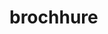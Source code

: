 # brochhure
<!DOCTYPE html>
<html lang="es">
<head>
    <meta charset="UTF-8">
    <meta name="viewport" content="width=device-width, initial-scale=1.0">
    <title>METALLIFT | Consultoría Estratégica en Transporte Vertical</title>
    <!-- Carga de Tailwind CSS -->
    <script src="https://cdn.tailwindcss.com"></script>
    <!-- Carga de íconos Lucide (formal y vectorial) -->
    <script src="https://unpkg.com/lucide@latest"></script>
    <!-- Configuración de la fuente y colores de Tailwind basados en el logo -->
    <script>
        tailwind.config = {
            theme: {
                extend: {
                    colors: {
                        'metallift-primary': '#002147', // Azul marino del logo
                        'metallift-accent': '#FFC72C', // Amarillo/Oro del logo
                        'metallift-action': '#E53E3E', // Rojo para CTAs y alertas
                        'metallift-bg': '#F7FAFC', // Gris claro para fondo
                    },
                    fontFamily: {
                        sans: ['Inter', 'sans-serif'],
                    }
                }
            }
        }
    </script>
    <style>
        @import url('https://fonts.googleapis.com/css2?family=Inter:wght@100..900&display=swap');
        .hide-scrollbar::-webkit-scrollbar { display: none; }
        .hide-scrollbar { -ms-overflow-style: none; scrollbar-width: none; }
        /* Clases de utilidad para iconos */
        .icon-lg { width: 1.5rem; height: 1.5rem; }

        /* Estilos específicos para el carrusel de testimonios */
        .testimonial-carousel {
            scroll-snap-type: x mandatory;
            -webkit-overflow-scrolling: touch;
        }
        .testimonial-item {
            scroll-snap-align: start;
            flex: 0 0 100%;
        }

        /* Estilo para simular el calendario de citas */
        .calendar-mock {
            background-color: #ffffff;
            border: 2px solid #ddd;
            padding: 1rem;
        }
    </style>
</head>
<body class="bg-gray-100 font-sans text-gray-800">
    
    <div class="max-w-xl mx-auto bg-white rounded-xl shadow-2xl overflow-hidden">

        <!-- HEADER: LOGO, Slogan y Contacto -->
        <header class="bg-metallift-primary text-white py-8 px-4 text-center">
            <div class="flex items-center justify-center mb-2">
                <!-- *** REEMPLAZO DE LOGO FUNCIONAL (NOMBRE ESTILIZADO) *** -->
                <div class="h-12 sm:h-16 max-h-16 flex items-end">
                    <span class="text-3xl sm:text-4xl font-extrabold tracking-widest text-white">METALLIFT</span>
                </div>
            </div>
            
            <h1 class="text-2xl sm:text-3xl font-extrabold tracking-tight mb-1">
                Consultoría Estratégica
            </h1>
            <p class="text-md font-light text-gray-300 mt-1">
                Su Aliado Imparcial para la Seguridad y el Cumplimiento.
            </p>
            <!-- LOCALIZACIÓN ELIMINADA PARA FACILITAR LA EXPANSIÓN -->
        </header>

        <!-- Sección 1: Introducción y Propuesta de Valor -->
        <section class="py-8 px-4">
            <h2 class="text-xl font-bold text-metallift-primary mb-3 text-center">
                ¿Está su Propiedad Horizontal realmente protegida?
            </h2>
            <p class="text-sm text-gray-600 mb-6">
                Los equipos de transporte vertical (ascensores, escaleras, montacoches) exponen a la copropiedad a **riesgos legales y financieros significativos** por incumplimiento de NTC, sobrecostos o mantenimiento deficiente. METALLIFT es el **escudo imparcial** que usted necesita.
            </p>

            <div class="grid grid-cols-2 gap-4">
                <div class="p-3 bg-metallift-bg rounded-lg text-center shadow-inner">
                    <p class="text-md font-bold text-metallift-action flex items-center justify-center space-x-1">
                        <i data-lucide="shield-check" class="icon-lg"></i><span>Mitigue el Riesgo Legal</span>
                    </p>
                    <p class="text-xs text-gray-600">Evite la co-responsabilidad ante incidentes.</p>
                </div>
                <div class="p-3 bg-metallift-bg rounded-lg text-center shadow-inner">
                    <p class="text-md font-bold text-metallift-action flex items-center justify-center space-x-1">
                        <i data-lucide="dollar-sign" class="icon-lg"></i><span>Garantice la Inversión</span>
                    </p>
                    <p class="text-xs text-gray-600">Asegure precios justos y calidad en repuestos/proyectos.</p>
                </div>
            </div>
        </section>

        <!-- Sección de Cifras de Autoridad -->
        <section class="py-6 px-4 bg-metallift-primary text-white text-center">
            <h3 class="text-xl font-bold text-metallift-accent mb-3">
                Nuestra Promesa se Mide en Resultados
            </h3>
            <div class="grid grid-cols-3 gap-2">
                <div>
                    <p class="text-2xl font-extrabold text-white">+25%</p>
                    <p class="text-xs font-light text-gray-300">Ahorro Promedio en Modernizaciones</p>
                </div>
                <div>
                    <p class="text-2xl font-extrabold text-white">99%</p>
                    <p class="text-xs font-light text-gray-300">Equipos que aprueban ITE*</p>
                </div>
                <div>
                    <p class="text-2xl font-extrabold text-white">4 PUNTOS</p>
                    <p class="text-xs font-light text-gray-300">Garantía en Cumplimiento NTC</p>
                </div>
            </div>
        </section>


        <!-- Sección 2: Pilares de Servicio (Diseño de Tarjetas) -->
        <section class="py-8 px-4 bg-metallift-bg">
            <h3 class="text-xl font-bold text-metallift-primary mb-4 text-center">
                Nuestros 4 Pilares de Servicio
            </h3>
            
            <div class="space-y-4">
                
                <!-- Pilar 1: Proyectos -->
                <div class="p-4 bg-white rounded-xl shadow border-l-4 border-metallift-accent">
                    <h4 class="text-lg font-bold text-metallift-primary flex items-center mb-1 space-x-2">
                        <i data-lucide="building-2" class="icon-lg text-metallift-action"></i><span>1. Blindaje en Proyectos (Inversión)</span>
                    </h4>
                    <p class="text-sm text-gray-600">Auditoría de Recepción de Obra Nueva, pliegos NTC y eliminación de cláusulas contractuales lesivas. **Protegemos su inversión desde el papel.**</p>
                </div>

                <!-- Pilar 2: Auditoría Continua de Mantenimiento -->
                <div class="p-4 bg-white rounded-xl shadow border-l-4 border-metallift-accent">
                    <h4 class="text-lg font-bold text-metallift-primary flex items-center mb-1 space-x-2">
                        <i data-lucide="clipboard-check" class="icon-lg text-metallift-action"></i><span>2. Auditoría Continua de Mantenimiento</span>
                    </h4>
                    <p class="text-sm text-gray-600">Verificamos las buenas prácticas, la idoneidad del personal y el cumplimiento de la mantenedora. **Somos su Gerente de Calidad Externa.**</p>
                </div>
                
                <!-- Pilar 3: Auditoría de Cumplimiento al Propietario -->
                <div class="p-4 bg-white rounded-xl shadow border-l-4 border-metallift-accent">
                    <h4 class="text-lg font-bold text-metallift-primary flex items-center mb-1 space-x-2">
                        <i data-lucide="user-check" class="icon-lg text-metallift-action"></i><span>3. Auditoría de Cumplimiento al Propietario</span>
                    </h4>
                    <p class="text-sm text-gray-600">Revisamos que la administración cumpla con su **compromiso legal** (presupuesto y Certificación de Inspección) y evite la co-responsabilidad por omisión.</p>
                </div>

                 <!-- Pilar 4: Soporte a la Industria -->
                <div class="p-4 bg-white rounded-xl shadow border-l-4 border-metallift-accent">
                    <h4 class="text-lg font-bold text-metallift-primary flex items-center mb-1 space-x-2">
                        <i data-lucide="handshake" class="icon-lg text-metallift-action"></i><span>4. Soporte a la Industria (Validación Externa)</span>
                    </h4>
                    <p class="text-sm text-gray-600">Ofrecemos validación técnica pericial a mantenedoras y auditoría externa para incluirlas en nuestra **Base de Proveedores Referenciados**.</p>
                </div>
            </div>
        </section>
        
        <!-- ======================================================= -->
        <!-- NUEVAS FUNCIONES INTERACTIVAS -->
        <!-- ======================================================= -->

        <!-- FUNCIÓN 1: Calculadora de Riesgo Rápido -->
        <section class="py-8 px-4 bg-metallift-bg">
            <h3 class="text-xl font-bold text-metallift-primary mb-4 text-center">
                Calculadora de Riesgo Rápido
            </h3>
            <div id="risk-calculator" class="p-4 bg-white rounded-xl shadow">
                <div class="space-y-4">
                    <div class="flex flex-col">
                        <label for="antiguedad" class="text-sm font-medium text-gray-700">Antigüedad del Equipo (Años):</label>
                        <input type="number" id="antiguedad" min="1" max="50" value="10" class="mt-1 p-2 border border-gray-300 rounded-md focus:ring-metallift-accent focus:border-metallift-accent">
                    </div>
                    <div class="flex flex-col">
                        <label for="trafico" class="text-sm font-medium text-gray-700">Tráfico (Diario):</label>
                        <select id="trafico" class="mt-1 p-2 border border-gray-300 rounded-md focus:ring-metallift-accent focus:border-metallift-accent">
                            <option value="1">Bajo (Residencial pequeño)</option>
                            <option value="2">Medio (Residencial grande/Mixto)</option>
                            <option value="3">Alto (Comercial/Hospitalario)</option>
                        </select>
                    </div>
                    <div class="flex flex-col">
                        <label for="ultimafalla" class="text-sm font-medium text-gray-700">Fallas Graves en el Último Año:</label>
                        <select id="ultimafalla" class="mt-1 p-2 border border-gray-300 rounded-md focus:ring-metallift-accent focus:border-metallift-accent">
                            <option value="1">Ninguna</option>
                            <option value="2">1 - 3 Fallas</option>
                            <option value="3">Más de 3 Fallas</option>
                        </select>
                    </div>
                    <button onclick="calcularRiesgo()" class="w-full bg-metallift-action hover:bg-red-700 text-white font-bold py-2 rounded-md transition duration-300">
                        Calcular mi Riesgo
                    </button>
                    <div id="resultado-riesgo" class="mt-4 p-3 rounded-lg text-center font-bold text-lg bg-metallift-bg border border-gray-300">
                        Nivel de Riesgo: 
                    </div>
                </div>
            </div>
        </section>

        <!-- FUNCIÓN 2: Testimonios Dinámicos (Carrusel) -->
        <section class="py-8 px-4 bg-white">
            <h3 class="text-xl font-bold text-metallift-primary mb-4 text-center flex items-center justify-center space-x-2">
                <i data-lucide="quote" class="icon-lg text-metallift-accent"></i><span>La Voz de Nuestros Clientes</span>
            </h3>
            <div id="testimonios" class="relative">
                <div class="flex overflow-x-scroll testimonial-carousel hide-scrollbar snap-x snap-mandatory">
                    
                    <!-- Testimonio 1 (Ficticio - Foco: Ahorro) -->
                    <div class="testimonial-item p-4 border rounded-xl shadow-md bg-metallift-bg mr-4">
                        <p class="text-sm italic text-gray-700">"Gracias a la auditoría de METALLIFT, logramos reducir el costo de nuestra modernización en un 28% al identificar componentes innecesarios. Su acompañamiento fue invaluable."</p>
                        <p class="mt-3 text-right font-semibold text-metallift-primary text-sm">- Ing. Javier López, Administrador PH 'Torres del Este'</p>
                    </div>

                    <!-- Testimonio 2 (Ficticio - Foco: Tranquilidad Legal) -->
                    <div class="testimonial-item p-4 border rounded-xl shadow-md bg-metallift-bg mr-4">
                        <p class="text-sm italic text-gray-700">"Teníamos miedo de la próxima inspección por la antigüedad del equipo. METALLIFT nos preparó al detalle, y la auditoría pasó sin un solo problema grave. Total tranquilidad legal."</p>
                        <p class="mt-3 text-right font-semibold text-metallift-primary text-sm">- Dra. Ana María Soto, Consejo de Administración</p>
                    </div>

                    <!-- Testimonio 3 (Ficticio - Foco: Mantenedora) -->
                    <div class="testimonial-item p-4 border rounded-xl shadow-md bg-metallift-bg">
                        <p class="text-sm italic text-gray-700">"El informe pericial de METALLIFT nos ayudó a desvirtuar un reclamo injusto de un cliente por negligencia. Su imparcialidad nos dio el respaldo técnico que necesitábamos."</p>
                        <p class="mt-3 text-right font-semibold text-metallift-primary text-sm">- Gerencia, Ascensores Globales [Espacio para tu Proveedor Referenciado]</p>
                    </div>

                </div>
                <div id="carousel-dots" class="flex justify-center mt-3 space-x-2">
                    <!-- Dots generados por JS -->
                </div>
            </div>
            <p class="text-center text-xs text-gray-500 mt-4">*Estos testimonios son ejemplos de casos de éxito y deben ser reemplazados por sus clientes reales.</p>
        </section>

        <!-- CTA Principal y Botón de WhatsApp (Foco para compartir) -->
        <section class="py-8 px-4 bg-metallift-accent text-center">
            <h2 class="text-2xl font-bold text-metallift-primary mb-2">
                ¡Contáctenos Hoy!
            </h2>
            <p class="text-md font-bold text-metallift-action mb-4">
                ¡OFERTA EXCLUSIVA! 🎁 Comuníquese ahora mismo y obtenga un 30% de descuento.
            </p>
            <p class="text-md font-medium text-gray-800 mb-6">
                Reciba una evaluación inicial de sus equipos y mitigue sus riesgos antes de que sea demasiado tarde.
                <br>
                <span class="font-bold text-metallift-primary mt-2 block">Email: administracion@metallift.net</span>
            </p>
            <!-- CTA DIRECTO A WHATSAPP -->
            <a href="https://wa.me/573019763859?text=Hola%2C%20quisiera%20solicitar%20una%20evaluaci%C3%B3n%20inicial%20de%20mis%20equipos%20de%20transporte%20vertical.%20%C2%BFMe%20pueden%20dar%20m%C3%A1s%20informaci%C3%B3n%3F" target="_blank" class="inline-block bg-metallift-action hover:bg-red-700 text-white text-lg font-bold py-3 px-6 rounded-full transition duration-300 shadow-xl flex items-center justify-center space-x-2 mx-auto max-w-xs">
                <span>WhatsApp Ahora</span>
                <svg xmlns="http://www.w3.org/2000/svg" width="24" height="24" viewBox="0 0 24 24" fill="none" stroke="currentColor" stroke-width="2" stroke-linecap="round" stroke-linejoin="round" class="lucide lucide-message-square-text"><path d="M21 15a2 2 0 0 1-2 2H7l-4 4V5a2 2 0 0 1 2-2h14a2 2 0 0 1 2 2z"/><path d="M13 8H7"/><path d="M17 12H7"/></svg>
            </a>
        </section>

        <!-- FOOTER: Normativa y Contacto -->
        <footer class="bg-gray-800 text-gray-400 py-4 px-4 text-center text-xs">
             <div class="flex justify-center space-x-4 mb-2">
                <span class="text-white font-semibold">Regulaciones Clave:</span>
                <span class="text-metallift-accent">NTC-5926-1</span>
                <span class="text-metallift-accent">RETIE</span>
            </div>
            <p>Email: <a href="mailto:administracion@metallift.net" class="text-metallift-accent hover:underline">administracion@metallift.net</a></p>
            &copy; 2025 METALLIFT. Soluciones a todo nivel.
        </footer>
    </div>
    
    <!-- Scripts de Funcionalidad -->
    <script>
        // Inicialización de Íconos de Lucide
        document.addEventListener('DOMContentLoaded', () => {
            if (typeof lucide !== 'undefined' && lucide.createIcons) {
                lucide.createIcons();
            }
            inicializarCarrusel();
        });

        // ----------------------------------------------------
        // FUNCIÓN 1: CALCULADORA DE RIESGO RÁPIDO
        // ----------------------------------------------------
        function calcularRiesgo() {
            const antiguedad = parseInt(document.getElementById('antiguedad').value);
            const trafico = parseInt(document.getElementById('trafico').value);
            const fallas = parseInt(document.getElementById('ultimafalla').value);
            const resultadoDiv = document.getElementById('resultado-riesgo');
            
            // Lógica de puntuación de riesgo (Máx 10 puntos = Máximo Riesgo)
            let riesgo = 0;
            
            // 1. Antigüedad (1-5 pts)
            if (antiguedad > 20) riesgo += 5;
            else if (antiguedad > 10) riesgo += 3;
            else if (antiguedad > 5) riesgo += 1;

            // 2. Tráfico (1-3 pts)
            riesgo += trafico; // Bajo(1), Medio(2), Alto(3)

            // 3. Fallas (1-3 pts)
            riesgo += fallas; // Ninguna(1), 1-3(2), +3(3)

            // Escala de Riesgo (Total posible: 11 pts)
            let colorClass = 'bg-green-100 text-green-700';
            let nivelTexto = 'BAJO';

            if (riesgo >= 8) {
                colorClass = 'bg-red-100 text-red-700';
                nivelTexto = 'CRÍTICO';
            } else if (riesgo >= 5) {
                colorClass = 'bg-yellow-100 text-yellow-700';
                nivelTexto = 'MEDIO';
            }

            resultadoDiv.className = `mt-4 p-3 rounded-lg text-center font-bold text-lg border ${colorClass}`;
            resultadoDiv.innerHTML = `Nivel de Riesgo: **${nivelTexto}** (${riesgo} / 11)`;
        }

        // ----------------------------------------------------
        // FUNCIÓN 2: TESTIMONIOS DINÁMICOS (CARRUSEL)
        // ----------------------------------------------------
        function inicializarCarrusel() {
            const carrusel = document.querySelector('.testimonial-carousel');
            const items = document.querySelectorAll('.testimonial-item');
            const dotsContainer = document.getElementById('carousel-dots');
            const totalItems = items.length;

            if (totalItems === 0) return;

            // Crear los dots
            for (let i = 0; i < totalItems; i++) {
                const dot = document.createElement('span');
                dot.className = 'w-2 h-2 rounded-full bg-gray-400 cursor-pointer transition duration-300';
                dot.setAttribute('data-index', i);
                dotsContainer.appendChild(dot);
            }

            const dots = dotsContainer.querySelectorAll('span');

            // Función para actualizar los dots
            const actualizarDots = () => {
                const scrollLeft = carrusel.scrollLeft;
                const itemWidth = items[0].offsetWidth + (carrusel.scrollWidth - carrusel.clientWidth) / (totalItems - 1);
                const currentIndex = Math.round(scrollLeft / itemWidth);

                dots.forEach((dot, index) => {
                    dot.classList.remove('bg-metallift-action');
                    dot.classList.add('bg-gray-400');
                    if (index === currentIndex) {
                        dot.classList.add('bg-metallift-action');
                        dot.classList.remove('bg-gray-400');
                    }
                });
            };

            carrusel.addEventListener('scroll', actualizarDots);
            
            // Inicializar el primer dot
            actualizarDots(); 
        }

        // ----------------------------------------------------
        // FUNCIÓN 3: CHATBOT DE PREGUNTAS FRECUENTES (FAQ) - ELIMINADA
        // ----------------------------------------------------
    </script>
    <!-- Script para inicializar los íconos de Lucide -->
    <script>
        document.addEventListener('DOMContentLoaded', () => {
            if (typeof lucide !== 'undefined' && lucide.createIcons) {
                lucide.createIcons();
            }
        });
    </script>
</body>
</html>
